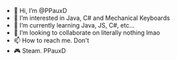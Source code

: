 - 👋 Hi, I’m @PPauxD
- 👀 I’m interested in Java, C# and Mechanical Keyboards
- 🌱 I’m currently learning Java, JS, C#, etc...
- 💞️ I’m looking to collaborate on literally nothing lmao
- 📫 How to reach me. Don't
- 🎮 Steam. PPauxD

<!---
PutoPauxD/PutoPauxD is a ✨ special ✨ repository because its `README.md` (this file) appears on your GitHub profile.
You can click the Preview link to take a look at your changes.
--->
